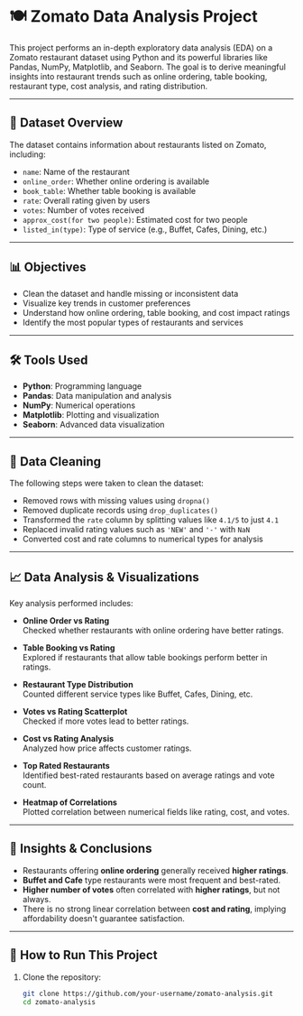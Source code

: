# 🍽️ Zomato Data Analysis Project

This project performs an in-depth exploratory data analysis (EDA) on a Zomato restaurant dataset using Python and its powerful libraries like Pandas, NumPy, Matplotlib, and Seaborn. The goal is to derive meaningful insights into restaurant trends such as online ordering, table booking, restaurant type, cost analysis, and rating distribution.

---

## 📂 Dataset Overview

The dataset contains information about restaurants listed on Zomato, including:

- `name`: Name of the restaurant
- `online_order`: Whether online ordering is available
- `book_table`: Whether table booking is available
- `rate`: Overall rating given by users
- `votes`: Number of votes received
- `approx_cost(for two people)`: Estimated cost for two people
- `listed_in(type)`: Type of service (e.g., Buffet, Cafes, Dining, etc.)

---

## 📊 Objectives

- Clean the dataset and handle missing or inconsistent data
- Visualize key trends in customer preferences
- Understand how online ordering, table booking, and cost impact ratings
- Identify the most popular types of restaurants and services

---

## 🛠️ Tools Used

- **Python**: Programming language
- **Pandas**: Data manipulation and analysis
- **NumPy**: Numerical operations
- **Matplotlib**: Plotting and visualization
- **Seaborn**: Advanced data visualization

---

## 🧹 Data Cleaning

The following steps were taken to clean the dataset:

- Removed rows with missing values using `dropna()`
- Removed duplicate records using `drop_duplicates()`
- Transformed the `rate` column by splitting values like `4.1/5` to just `4.1`
- Replaced invalid rating values such as `'NEW'` and `'-'` with `NaN`
- Converted cost and rate columns to numerical types for analysis

---

## 📈 Data Analysis & Visualizations

Key analysis performed includes:

- **Online Order vs Rating**  
  Checked whether restaurants with online ordering have better ratings.

- **Table Booking vs Rating**  
  Explored if restaurants that allow table bookings perform better in ratings.

- **Restaurant Type Distribution**  
  Counted different service types like Buffet, Cafes, Dining, etc.

- **Votes vs Rating Scatterplot**  
  Checked if more votes lead to better ratings.

- **Cost vs Rating Analysis**  
  Analyzed how price affects customer ratings.

- **Top Rated Restaurants**  
  Identified best-rated restaurants based on average ratings and vote count.

- **Heatmap of Correlations**  
  Plotted correlation between numerical fields like rating, cost, and votes.

---

## 📌 Insights & Conclusions

- Restaurants offering **online ordering** generally received **higher ratings**.
- **Buffet and Cafe** type restaurants were most frequent and best-rated.
- **Higher number of votes** often correlated with **higher ratings**, but not always.
- There is no strong linear correlation between **cost and rating**, implying affordability doesn't guarantee satisfaction.

---

## 🧾 How to Run This Project

1. Clone the repository:
   ```bash
   git clone https://github.com/your-username/zomato-analysis.git
   cd zomato-analysis
